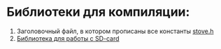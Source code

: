# Библиотеки для компиляции:

1. Заголовочный файл, в котором прописаны все константы [stove.h](/stove/stove.h)
2. [Библиотека для работы с SD-card](/SD_my) 